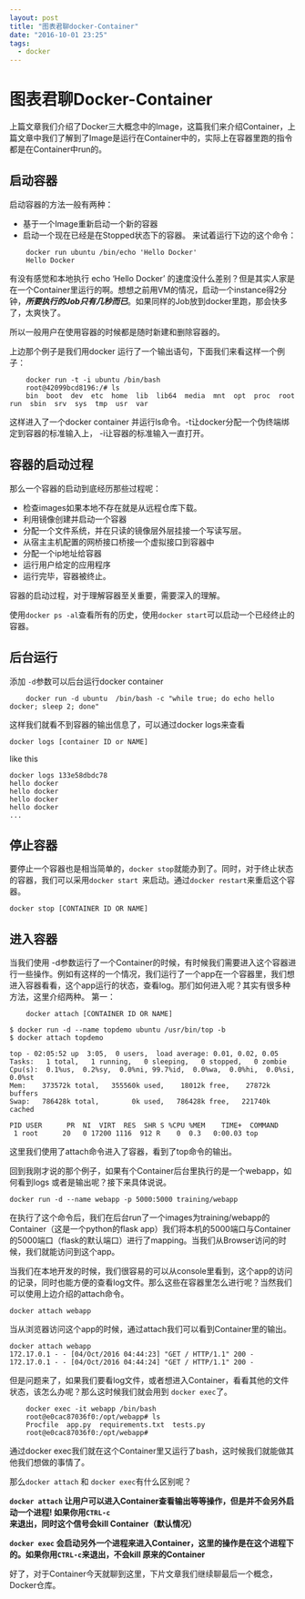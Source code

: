 ```yaml
---
layout: post
title: "图表君聊docker-Container"
date: "2016-10-01 23:25"
tags:
  - docker
---
```


# 图表君聊Docker-Container
上篇文章我们介绍了Docker三大概念中的Image，这篇我们来介绍Container，上篇文章中我们了解到了Image是运行在Container中的，实际上在容器里跑的指令都是在Container中run的。

## 启动容器
启动容器的方法一般有两种：

* 基于一个Image重新启动一个新的容器
* 启动一个现在已经是在Stopped状态下的容器。
来试着运行下边的这个命令：

``` 
	docker run ubuntu /bin/echo 'Hello Docker'
	Hello Docker
```
有没有感觉和本地执行 echo ‘Hello Docker’ 的速度没什么差别？但是其实人家是在一个Container里运行的啊。想想之前用VM的情况，启动一个instance得2分钟，***所要执行的Job只有几秒而已***。如果同样的Job放到docker里跑，那会快多了，太爽快了。

所以一般用户在使用容器的时候都是随时新建和删除容器的。

上边那个例子是我们用docker 运行了一个输出语句，下面我们来看这样一个例子：

```
	docker run -t -i ubuntu /bin/bash
	root@42099bcd8196:/# ls
	bin  boot  dev  etc  home  lib  lib64  media  mnt  opt  proc  root  run  sbin  srv  sys  tmp  usr  var
```
这样进入了一个docker container 并运行ls命令。-t让docker分配一个伪终端绑定到容器的标准输入上， -i让容器的标准输入一直打开。

## 容器的启动过程
那么一个容器的启动到底经历那些过程呢：

* 检查images如果本地不存在就是从远程仓库下载。
* 利用镜像创建并启动一个容器
* 分配一个文件系统，并在只读的镜像层外层挂接一个写读写层。
* 从宿主主机配置的网桥接口桥接一个虚拟接口到容器中
* 分配一个ip地址给容器
* 运行用户给定的应用程序
* 运行完毕，容器被终止。

容器的启动过程，对于理解容器至关重要，需要深入的理解。

使用```docker ps -al```查看所有的历史，使用```docker start```可以启动一个已经终止的容器。

## 后台运行

添加 ```-d```参数可以后台运行docker container

```
	docker run -d ubuntu  /bin/bash -c "while true; do echo hello docker; sleep 2; done"
```

这样我们就看不到容器的输出信息了，可以通过docker logs来查看

```
docker logs [container ID or NAME]
```
like this 

```
docker logs 133e58dbdc78
hello docker
hello docker
hello docker
hello docker
...
```

## 停止容器
要停止一个容器也是相当简单的，```docker stop```就能办到了。同时，对于终止状态的容器，我们可以采用```docker start ```来启动。通过```docker restart```来重启这个容器。

```
docker stop [CONTAINER ID OR NAME]
```

## 进入容器
当我们使用 -d参数运行了一个Container的时候，有时候我们需要进入这个容器进行一些操作。例如有这样的一个情况，我们运行了一个app在一个容器里，我们想进入容器看看，这个app运行的状态，查看log。那们如何进入呢？其实有很多种方法，这里介绍两种。
第一：

```
	docker attach [CONTAINER ID OR NAME]
```	

```
$ docker run -d --name topdemo ubuntu /usr/bin/top -b
$ docker attach topdemo

top - 02:05:52 up  3:05,  0 users,  load average: 0.01, 0.02, 0.05
Tasks:   1 total,   1 running,   0 sleeping,   0 stopped,   0 zombie
Cpu(s):  0.1%us,  0.2%sy,  0.0%ni, 99.7%id,  0.0%wa,  0.0%hi,  0.0%si,  0.0%st
Mem:    373572k total,   355560k used,    18012k free,    27872k buffers
Swap:   786428k total,        0k used,   786428k free,   221740k cached

PID USER      PR  NI  VIRT  RES  SHR S %CPU %MEM    TIME+  COMMAND
 1 root      20   0 17200 1116  912 R    0  0.3   0:00.03 top

```
这里我们使用了attach命令进入了容器，看到了top命令的输出。

回到我刚才说的那个例子，如果有个Container后台里执行的是一个webapp，如何看到logs 或者是输出呢？接下来具体说说。

```
docker run -d --name webapp -p 5000:5000 training/webapp
```
在执行了这个命令后，我们在后台run了一个images为training/webapp的Container（这是一个python的flask app）我们将本机的5000端口与Container的5000端口（flask的默认端口）进行了mapping。当我们从Browser访问的时候，我们就能访问到这个app。

当我们在本地开发的时候，我们很容易的可以从console里看到，这个app的访问的记录，同时也能方便的查看log文件。那么这些在容器里怎么进行呢？当然我们可以使用上边介绍的attach命令。

```
docker attach webapp
```
当从浏览器访问这个app的时候，通过attach我们可以看到Container里的输出。

```
docker attach webapp
172.17.0.1 - - [04/Oct/2016 04:44:23] "GET / HTTP/1.1" 200 -
172.17.0.1 - - [04/Oct/2016 04:44:24] "GET / HTTP/1.1" 200 -
```
但是问题来了，如果我们要看log文件，或者想进入Container，看看其他的文件状态，该怎么办呢？那么这时候我们就会用到 ```docker exec```了。

```
	docker exec -it webapp /bin/bash
	root@e0cac87036f0:/opt/webapp# ls
	Procfile  app.py  requirements.txt  tests.py
	root@e0cac87036f0:/opt/webapp#
```

通过docker exec我们就在这个Container里又运行了bash，这时候我们就能做其他我们想做的事情了。

那么```docker attach``` 和 ```docker exec```有什么区别呢？

__```docker attach``` 让用户可以进入Container查看输出等等操作，但是并不会另外启动一个进程!       如果你用```CTRL-c```来退出，同时这个信号会kill Container（默认情况）__

__```docker exec``` 会启动另外一个进程来进入Container，这里的操作是在这个进程下的。如果你用```CTRL-c```来退出，不会kill 原来的Container__

好了，对于Container今天就聊到这里，下片文章我们继续聊最后一个概念，Docker仓库。








	






